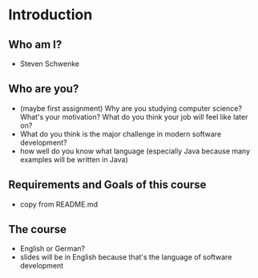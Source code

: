 # Introduction
## Who am I?
- Steven Schwenke

## Who are you?
- (maybe first assignment) Why are you studying computer science? What's your motivation? What do you think your job will feel like later on?
- What do you think is the major challenge in modern software development?
- how well do you know what language (especially Java because many examples will be written in Java)

## Requirements and Goals of this course
- copy from README.md

## The course
- English or German?
- slides will be in English because that's the language of software development
